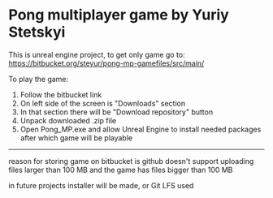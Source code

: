 # Pong multiplayer game by Yuriy Stetskyi

This is unreal engine project, to get only game go to:
https://bitbucket.org/steyur/pong-mp-gamefiles/src/main/

To play the game:
1. Follow the bitbucket link
2. On left side of the screen is "Downloads" section
3. In that section there will be "Download repository" button
4. Unpack downloaded .zip file
5. Open Pong_MP.exe and allow Unreal Engine to install needed packages after which game will be playable

----------------------------------------------------------------------

reason for storing game on bitbucket is 
github doesn't support uploading files larger than 100 MB
and the game has files bigger than 100 MB

in future projects installer will be made, or Git LFS used